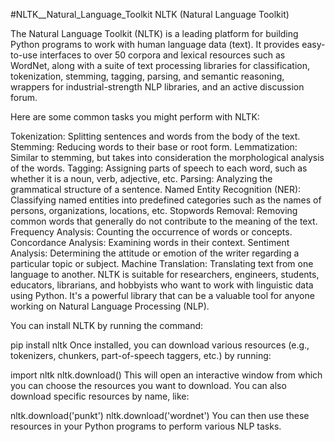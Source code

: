 #NLTK__Natural_Language_Toolkit
NLTK (Natural Language Toolkit)

The Natural Language Toolkit (NLTK) is a leading platform for building Python programs to work with human language data (text). It provides easy-to-use interfaces to over 50 corpora and lexical resources such as WordNet, along with a suite of text processing libraries for classification, tokenization, stemming, tagging, parsing, and semantic reasoning, wrappers for industrial-strength NLP libraries, and an active discussion forum.

Here are some common tasks you might perform with NLTK:

Tokenization: Splitting sentences and words from the body of the text.
Stemming: Reducing words to their base or root form.
Lemmatization: Similar to stemming, but takes into consideration the morphological analysis of the words.
Tagging: Assigning parts of speech to each word, such as whether it is a noun, verb, adjective, etc.
Parsing: Analyzing the grammatical structure of a sentence.
Named Entity Recognition (NER): Classifying named entities into predefined categories such as the names of persons, organizations, locations, etc.
Stopwords Removal: Removing common words that generally do not contribute to the meaning of the text.
Frequency Analysis: Counting the occurrence of words or concepts.
Concordance Analysis: Examining words in their context.
Sentiment Analysis: Determining the attitude or emotion of the writer regarding a particular topic or subject.
Machine Translation: Translating text from one language to another.
NLTK is suitable for researchers, engineers, students, educators, librarians, and hobbyists who want to work with linguistic data using Python. It's a powerful library that can be a valuable tool for anyone working on Natural Language Processing (NLP).

You can install NLTK by running the command:

pip install nltk
Once installed, you can download various resources (e.g., tokenizers, chunkers, part-of-speech taggers, etc.) by running:

import nltk 
nltk.download()
This will open an interactive window from which you can choose the resources you want to download. You can also download specific resources by name, like:

nltk.download('punkt')
nltk.download('wordnet')
You can then use these resources in your Python programs to perform various NLP tasks.
